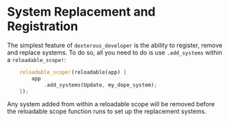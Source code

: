 # System Replacement and Registration

The simplest feature of `dexterous_developer` is the ability to register, remove and replace systems. To do so, all you need to do is use `.add_systems` within a `reloadable_scope!`:

```rust
    reloadable_scope!(reloadable(app) {
        app
            .add_systems(Update, my_dope_system);
    });
```

Any system added from within a reloadable scope will be removed before the reloadable scope function runs to set up the replacement systems.
